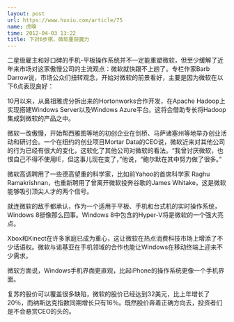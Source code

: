 ```yaml
---
layout: post
url: https://www.huxiu.com/article/75
name: 虎嗅
time: 2012-04-03 13:22
title: 下对6步棋，微软重获魔力
---
```

二星级雇主和好口碑的手机-平板操作系统并不一定能重塑微软，但至少缓解了近年来市场对这家傲慢公司的主流观点：微软就快跟不上趟了。专栏作家Barb Darrow说，市场公众们扭转观念，开始对微软的前景看好，主要是因为微软在以下6点表现良好：

10月以来，从鼻祖雅虎分拆出来的Hortonworks合作开发，在Apache Hadoop上实现搭建Windows Server以及Windows Azure平台。这将会借助专长将Hadoop集成到微软的产品之中。

微软一改傲慢，开始帮西雅图等地的初创企业在剑桥、马萨诸塞州等地举办创业活动和研讨会。一个在纽约的创业项目Mortar Data的CEO说，微软近来对其他公司的行为已经有很大的变化，这软化了其他公司对微软的看法。“我曾讨厌微软，也恨自己不得不使用IE，但这事儿现在变了，”他说，“鲍尔默在其中努力做了很多。”

微软高调聘用了一些德高望重的科学家，比如前Yahoo的首席科学家 Raghu Ramakrishnan，也重新聘用了曾离开微软投奔谷歌的James Whitake，这是微软能够吸引顶尖人才的两个信号。

就连微软的敌手都承认，作为一个适用于平板、手机和台式机的实时操作系统，Windows 8挺像那么回事。Windows 8中包含的Hyper-V将是微软的一个强大亮点。

Xbox和Kinect在许多家庭已成为重心，这让微软在热点消费科技市场上增添了不少话语权。微软与诺基亚在手机领域的合作也能让Windows在移动终端上迎来不少需求。

微软方面说，Windows手机界面更直观，比起iPhone的操作系统更像一个手机界面。

复苏的股价可以覆盖很多缺陷，微软的股价已经达到32美元，比上年增长了20％，而纳斯达克指数同期增长只有16％。既然股价奔着正确方向去，投资者们是不会悬赏CEO的头的。


